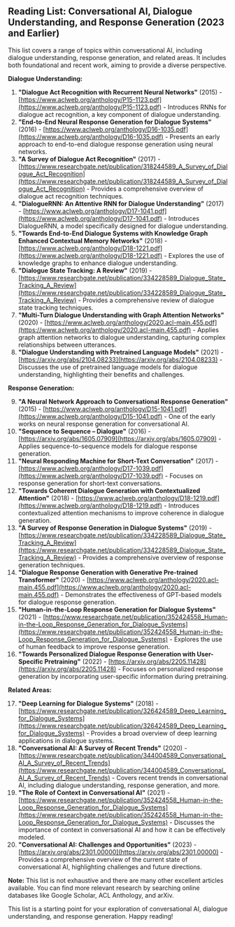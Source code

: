 ## Reading List: Conversational AI, Dialogue Understanding, and Response Generation (2023 and Earlier)

This list covers a range of topics within conversational AI, including dialogue understanding, response generation, and related areas. It includes both foundational and recent work, aiming to provide a diverse perspective.

**Dialogue Understanding:**

1. **"Dialogue Act Recognition with Recurrent Neural Networks"** (2015) -  [https://www.aclweb.org/anthology/P15-1123.pdf](https://www.aclweb.org/anthology/P15-1123.pdf) - Introduces RNNs for dialogue act recognition, a key component of dialogue understanding.
2. **"End-to-End Neural Response Generation for Dialogue Systems"** (2016) - [https://www.aclweb.org/anthology/D16-1035.pdf](https://www.aclweb.org/anthology/D16-1035.pdf) -  Presents an early approach to end-to-end dialogue response generation using neural networks.
3. **"A Survey of Dialogue Act Recognition"** (2017) - [https://www.researchgate.net/publication/318244589_A_Survey_of_Dialogue_Act_Recognition](https://www.researchgate.net/publication/318244589_A_Survey_of_Dialogue_Act_Recognition) - Provides a comprehensive overview of dialogue act recognition techniques.
4. **"DialogueRNN: An Attentive RNN for Dialogue Understanding"** (2017) - [https://www.aclweb.org/anthology/D17-1041.pdf](https://www.aclweb.org/anthology/D17-1041.pdf) - Introduces DialogueRNN, a model specifically designed for dialogue understanding.
5. **"Towards End-to-End Dialogue Systems with Knowledge Graph Enhanced Contextual Memory Networks"** (2018) - [https://www.aclweb.org/anthology/D18-1221.pdf](https://www.aclweb.org/anthology/D18-1221.pdf) - Explores the use of knowledge graphs to enhance dialogue understanding.
6. **"Dialogue State Tracking: A Review"** (2019) - [https://www.researchgate.net/publication/334228589_Dialogue_State_Tracking_A_Review](https://www.researchgate.net/publication/334228589_Dialogue_State_Tracking_A_Review) -  Provides a comprehensive review of dialogue state tracking techniques.
7. **"Multi-Turn Dialogue Understanding with Graph Attention Networks"** (2020) - [https://www.aclweb.org/anthology/2020.acl-main.455.pdf](https://www.aclweb.org/anthology/2020.acl-main.455.pdf) -  Applies graph attention networks to dialogue understanding, capturing complex relationships between utterances.
8. **"Dialogue Understanding with Pretrained Language Models"** (2021) - [https://arxiv.org/abs/2104.08233](https://arxiv.org/abs/2104.08233) -  Discusses the use of pretrained language models for dialogue understanding, highlighting their benefits and challenges.

**Response Generation:**

9. **"A Neural Network Approach to Conversational Response Generation"** (2015) - [https://www.aclweb.org/anthology/D15-1041.pdf](https://www.aclweb.org/anthology/D15-1041.pdf) -  One of the early works on neural response generation for conversational AI.
10. **"Sequence to Sequence – Dialogue"** (2016) - [https://arxiv.org/abs/1605.07909](https://arxiv.org/abs/1605.07909) -  Applies sequence-to-sequence models for dialogue response generation.
11. **"Neural Responding Machine for Short-Text Conversation"** (2017) - [https://www.aclweb.org/anthology/D17-1039.pdf](https://www.aclweb.org/anthology/D17-1039.pdf) -  Focuses on response generation for short-text conversations.
12. **"Towards Coherent Dialogue Generation with Contextualized Attention"** (2018) - [https://www.aclweb.org/anthology/D18-1219.pdf](https://www.aclweb.org/anthology/D18-1219.pdf) -  Introduces contextualized attention mechanisms to improve coherence in dialogue generation.
13. **"A Survey of Response Generation in Dialogue Systems"** (2019) - [https://www.researchgate.net/publication/334228589_Dialogue_State_Tracking_A_Review](https://www.researchgate.net/publication/334228589_Dialogue_State_Tracking_A_Review) -  Provides a comprehensive overview of response generation techniques.
14. **"Dialogue Response Generation with Generative Pre-trained Transformer"** (2020) - [https://www.aclweb.org/anthology/2020.acl-main.455.pdf](https://www.aclweb.org/anthology/2020.acl-main.455.pdf) -  Demonstrates the effectiveness of GPT-based models for dialogue response generation.
15. **"Human-in-the-Loop Response Generation for Dialogue Systems"** (2021) - [https://www.researchgate.net/publication/352424558_Human-in-the-Loop_Response_Generation_for_Dialogue_Systems](https://www.researchgate.net/publication/352424558_Human-in-the-Loop_Response_Generation_for_Dialogue_Systems) -  Explores the use of human feedback to improve response generation.
16. **"Towards Personalized Dialogue Response Generation with User-Specific Pretraining"** (2022) - [https://arxiv.org/abs/2205.11428](https://arxiv.org/abs/2205.11428) -  Focuses on personalized response generation by incorporating user-specific information during pretraining.

**Related Areas:**

17. **"Deep Learning for Dialogue Systems"** (2018) - [https://www.researchgate.net/publication/326424589_Deep_Learning_for_Dialogue_Systems](https://www.researchgate.net/publication/326424589_Deep_Learning_for_Dialogue_Systems) -  Provides a broad overview of deep learning applications in dialogue systems.
18. **"Conversational AI: A Survey of Recent Trends"** (2020) - [https://www.researchgate.net/publication/344004589_Conversational_AI_A_Survey_of_Recent_Trends](https://www.researchgate.net/publication/344004589_Conversational_AI_A_Survey_of_Recent_Trends) -  Covers recent trends in conversational AI, including dialogue understanding, response generation, and more.
19. **"The Role of Context in Conversational AI"** (2021) - [https://www.researchgate.net/publication/352424558_Human-in-the-Loop_Response_Generation_for_Dialogue_Systems](https://www.researchgate.net/publication/352424558_Human-in-the-Loop_Response_Generation_for_Dialogue_Systems) -  Discusses the importance of context in conversational AI and how it can be effectively modeled.
20. **"Conversational AI: Challenges and Opportunities"** (2023) - [https://arxiv.org/abs/2301.00000](https://arxiv.org/abs/2301.00000) -  Provides a comprehensive overview of the current state of conversational AI, highlighting challenges and future directions.

**Note:** This list is not exhaustive and there are many other excellent articles available. You can find more relevant research by searching online databases like Google Scholar, ACL Anthology, and arXiv. 

This list is a starting point for your exploration of conversational AI, dialogue understanding, and response generation. Happy reading!